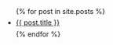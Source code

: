

<style type="text/css" >
  #post_list li{
    height:30px;
    line-height:30px;
  }
</style> 

<br />
<br />
<ul id="post_list">
  {% for post in site.posts %}
    <li>
      <a href="{{ post.url }}">{{ post.title }}</a>
    </li>
  {% endfor %}
</ul>
